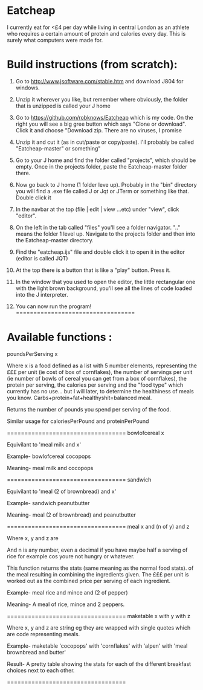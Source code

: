 # Eatcheap
I currently eat for &lt;£4 per day while living in central London as an athlete who requires a certain amount of protein and calories every day. This is surely what computers were made for.

# Build instructions (from scratch):

1. Go to http://www.jsoftware.com/stable.htm and download J804 for windows.

2. Unzip it wherever you like, but remember where obviously, the folder that is unzipped is called your J home

3. Go to https://github.com/robknows/Eatcheap which is my code. On the right you will see a big gree button which says "Clone or download". Click it and choose "Download zip. There are no viruses, I promise

4. Unzip it and cut it (as in cut/paste or copy/paste). I'll probably be called "Eatcheap-master" or something"

5. Go to your J home and find the folder called "projects", which should be empty. Once in the projects folder, paste the Eatcheap-master folder there.

6. Now go back to J home (1 folder leve up). Probably in the "bin" directory you will find a .exe file called J or Jqt or JTerm or something like that. Double click it

7. In the navbar at the top (file | edit | view ...etc) under "view", click "editor".

8. On the left in the tab called "files" you'll see a folder navigator. ".." means the folder 1 level up. Navigate to the projects folder and then into the Eatcheap-master directory.

9. Find the "eatcheap.ijs" file and double click it to open it in the editor (editor is called JQT)

10. At the top there is a button that is like a "play" button. Press it.

11. In the window that you used to open the editor, the little rectangular one with the light brown background, you'll see all the lines of code loaded into the J interpreter.

12. You can now run the program!
==================================
# Available functions :

poundsPerServing x

Where x is a food defined as a list with 5 number elements, representing the £££ per unit (ie cost of box of cornflakes), the number of servings per unit (ie number of bowls of cereal you can get from a box of cornflakes), the protein per serving, the calories per serving and the "food type" which currently has no use... but I will later, to determine the healthiness of meals you know. Carbs+protein+fat+healthyshit=balanced meal.

Returns the number of pounds you spend per serving of the food.

Similar usage for caloriesPerPound and proteinPerPound

==================================
bowlofcereal x

Equivilant to 'meal milk and x'

Example- bowlofcereal cocopops

Meaning- meal milk and cocopops

==================================
sandwich

Equivilant to 'meal (2 of brownbread) and x'

Example- sandwich peanutbutter

Meaning- meal (2 of brownbread) and peanutbutter

==================================
meal x and (n of y) and z

Where x, y and z are 

And n is any number, even a decimal if you have maybe half a serving of rice for example cos youre not hungry or whatever.

This function returns the stats (same meaning as the normal food stats). of the meal resulting in combining the ingredients given. The £££ per unit is worked out as the combined price per serving of each ingredient.

Example- meal rice and mince and (2 of pepper)

Meaning- A meal of rice, mince and 2 peppers.

==================================
maketable x with y with z

Where x, y and z are string eg they are wrapped with single quotes which are code representing meals.

Example- maketable 'cocopops' with 'cornflakes' with 'alpen' with 'meal brownbread and butter'

Result- A pretty table showing the stats for each of the different breakfast choices next to each other.

==================================
